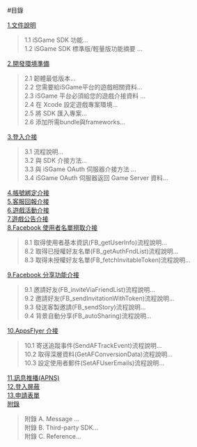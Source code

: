 #目錄


[1.文件說明](../chap1/description.md)

>1.1 iSGame SDK 功能...<br>
>1.2 iSGame SDK 標準版/輕量版功能摘要 ...

[2.開發環境準備](../chap1/projectenvironment.md)

>2.1 韌體最低版本...<br>
>2.2 您需要給iSGame平台的遊戲相關資料...<br>
>2.3 iSGame 平台必須給您的遊戲介接資料 ...<br>
>2.4 在 Xcode 設定遊戲專案環境...<br>
>2.5 將 SDK 匯入專案...<br>
>2.6 添加所需bundle與frameworks...<br>

[3.登入介接](../chap1/loginandplugin.md)

>3.1 流程說明...<br>
>3.2 與 SDK 介接方法...<br>
>3.3 與 iSGame OAuth 伺服器介接方法 ...<br>
>3.4 iSGame OAuth 伺服器返回 Game Server 資料...

[4.帳號綁定介接](../chap1/accountplugin.md)<br>
[5.客服回報介接](../chap1/customerandreport.md)<br>
[6.遊戲活動介接](../chap1/gameactivity.md)<br>
[7.遊戲公告介接](../chap1/gamenews.md)<br>
[8.Facebook 使用者名單撈取介接](../chap1/fbuserinfo.md)

>8.1 取得使用者基本資訊(FB_getUserInfo)流程說明...<br>
>8.2 取得已授權好友名單(FB_getAuthFndList)流程說明...<br>
>8.3 取得未授權好友名單(FB_fetchInvitableToken)流程說明...

[9.Facebook 分享功能介接](../chap1/facebookshare.md)

>9.1 邀請好友(FB_inviteViaFriendList)流程說明...<br>
>9.2 邀請好友(FB_sendInvitationWithToken)流程說明...<br>
>9.3 發送客製邀請(FB_sendStory)流程說明...<br>
>9.4 背景自動分享(FB_autoSharing)流程說明...

[10.AppsFlyer 介接](../chap1/appsflyerplugin.md)

>10.1 寄送追蹤事件(SendAFTrackEvent)流程說明...<br>
>10.2 取得深層資料(GetAFConversionData)流程說明...<br>
>10.3 設定使用者郵件(SetAFUserEmails)流程說明...

[11.訊息推播(APNS)](../chap1/apns.md)<br>
[12.登入屏蔽](../chap1/blocklogin.md)<br>
[13.申請表單](../chap1/form.md)<br>
[附錄](../chap1/appendix.md)

>附錄 A. Message ...<br>
>附錄 B. Third-party SDK...<br>
>附錄 C. Reference...